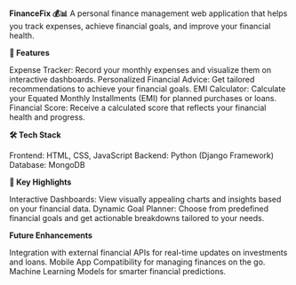 **FinanceFix 💰📊**
A personal finance management web application that helps you track expenses, achieve financial goals, and improve your financial health.

**🚀 Features**

Expense Tracker: Record your monthly expenses and visualize them on interactive dashboards.
Personalized Financial Advice: Get tailored recommendations to achieve your financial goals.
EMI Calculator: Calculate your Equated Monthly Installments (EMI) for planned purchases or loans.
Financial Score: Receive a calculated score that reflects your financial health and progress.

**🛠️ Tech Stack**

Frontend: HTML, CSS, JavaScript
Backend: Python (Django Framework)
Database: MongoDB

**🌟 Key Highlights**

Interactive Dashboards: View visually appealing charts and insights based on your financial data.
Dynamic Goal Planner: Choose from predefined financial goals and get actionable breakdowns tailored to your needs.

**Future Enhancements**

Integration with external financial APIs for real-time updates on investments and loans.
Mobile App Compatibility for managing finances on the go.
Machine Learning Models for smarter financial predictions.
